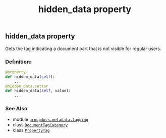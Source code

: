 ﻿---
title: hidden_data property
second_title: GroupDocs.Metadata for Python via .NET API References
description: 
type: docs
url: /python-net/groupdocs.metadata.tagging/documenttagcategory/hidden_data/
is_root: false
weight: 50
---

## hidden_data property


Gets the tag indicating a document part that is not visible for regular users.
### Definition:
```python
@property
def hidden_data(self):
    ...
@hidden_data.setter
def hidden_data(self, value):
    ...
```

### See Also
* module [`groupdocs.metadata.tagging`](../../)
* class [`DocumentTagCategory`](/metadata/python-net/groupdocs.metadata.tagging/documenttagcategory)
* class [`PropertyTag`](/metadata/python-net/groupdocs.metadata.tagging/propertytag)
